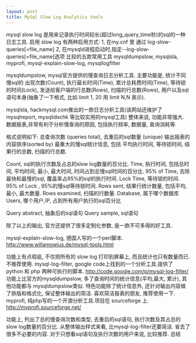 ```yaml
---
layout: post
title: MySql Slow Log Analytics tools
---
```


mysql slow log 是用来记录执行时间较长(超过long_query_time秒)的sql的一种日志工具.
启用 slow log
有两种启用方式:
1, 在my.cnf 里 通过 log-slow-queries[=file_name]
2, 在mysqld进程启动时,指定--log-slow-queries[=file_name]选项
比较的五款常用工具
mysqldumpslow, mysqlsla, myprofi, mysql-explain-slow-log, mysqllogfilter
<!--more-->
mysqldumpslow, mysql官方提供的慢查询日志分析工具.
主要功能是, 统计不同慢sql的
出现次数(Count),
执行最长时间(Time),
累计总耗费时间(Time),
等待锁的时间(Lock),
发送给客户端的行总数(Rows),
扫描的行总数(Rows),
用户以及sql语句本身(抽象了一下格式, 比如 limit 1, 20 用 limit N,N 表示).

mysqlsla, hackmysql.com推出的一款日志分析工具(该网站还维护了 mysqlreport, mysqlidxchk 等比较实用的mysql工具)
整体来说, 功能非常强大. 数据报表,非常有利于分析慢查询的原因, 包括执行频率, 数据量, 查询消耗等.

格式说明如下:
总查询次数 (queries total), 去重后的sql数量 (unique)
输出报表的内容排序(sorted by)
最重大的慢sql统计信息, 包括 平均执行时间, 等待锁时间, 结果行的总数, 扫描的行总数.

Count, sql的执行次数及占总的slow log数量的百分比.
Time, 执行时间, 包括总时间, 平均时间, 最小, 最大时间, 时间占到总慢sql时间的百分比.
95% of Time, 去除最快和最慢的sql, 覆盖率占95%的sql的执行时间.
Lock Time, 等待锁的时间.
95% of Lock , 95%的慢sql等待锁时间.
Rows sent, 结果行统计数量, 包括平均, 最小, 最大数量.
Rows examined, 扫描的行数量.
Database, 属于哪个数据库
Users, 哪个用户,IP, 占到所有用户执行的sql百分比

Query abstract, 抽象后的sql语句
Query sample, sql语句

除了以上的输出, 官方还提供了很多定制化参数, 是一款不可多得的好工具.

mysql-explain-slow-log, 德国人写的一个perl脚本.
http://www.willamowius.de/mysql-tools.html

功能上有点瑕疵, 不仅把所有的 slow log 打印到屏幕上, 而且统计也只有数量而已. 不推荐使用.
mysql-log-filter, google code上找到的一个分析工具.提供了 python 和 php 两种可执行的脚本.
http://code.google.com/p/mysql-log-filter/
功能上比官方的mysqldumpslow, 多了查询时间的统计信息(平均,最大, 累计), 其他功能都与 mysqldumpslow类似.
特色功能除了统计信息外, 还针对输出内容做了排版和格式化, 保证整体输出的简洁. 喜欢简洁报表的朋友, 推荐使用一下.
myprofi, 纯php写的一个开源分析工具.项目在 sourceforge 上.
http://myprofi.sourceforge.net/

功能上, 列出了总的慢查询次数和类型, 去重后的sql语句, 执行次数及其占总的slow log数量的百分比.
从整体输出样式来看, 比mysql-log-filter还要简洁. 省去了很多不必要的内容. 对于只想看sql语句及执行次数的用户来说, 比较推荐.
总结
